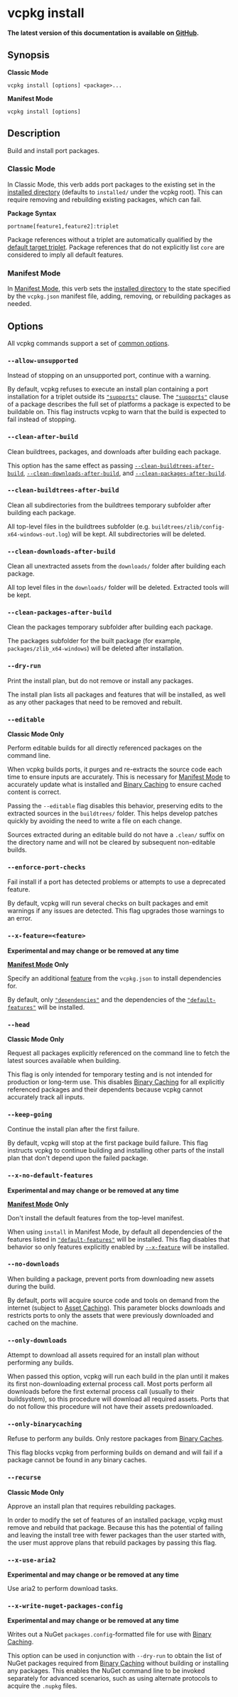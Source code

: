 # vcpkg install

**The latest version of this documentation is available on [GitHub](https://github.com/Microsoft/vcpkg/tree/master/docs/commands/install.md).**

## Synopsis

**Classic Mode**
```no-highlight
vcpkg install [options] <package>...
```

**Manifest Mode**
```no-highlight
vcpkg install [options]
```

## Description

Build and install port packages.

### Classic Mode

In Classic Mode, this verb adds port packages to the existing set in the [installed directory][] (defaults to `installed/` under the vcpkg root). This can require removing and rebuilding existing packages, which can fail.

<a id="package-syntax"></a>

**Package Syntax**
```
portname[feature1,feature2]:triplet
```

Package references without a triplet are automatically qualified by the [default target triplet](common-options.md#triplet). Package references that do not explicitly list `core` are considered to imply all default features.

### Manifest Mode

In [Manifest Mode][], this verb sets the [installed directory][] to the state specified by the `vcpkg.json` manifest file, adding, removing, or rebuilding packages as needed.

[installed directory]: common-options.md#install-root

## Options

All vcpkg commands support a set of [common options](common-options.md).

### `--allow-unsupported`

Instead of stopping on an unsupported port, continue with a warning.

By default, vcpkg refuses to execute an install plan containing a port installation for a triplet outside its [`"supports"`][supports] clause. The [`"supports"`][supports] clause of a package describes the full set of platforms a package is expected to be buildable on. This flag instructs vcpkg to warn that the build is expected to fail instead of stopping.

### `--clean-after-build`

Clean buildtrees, packages, and downloads after building each package.

This option has the same effect as passing [`--clean-buildtrees-after-build`](#clean-buildtrees-after-build), [`--clean-downloads-after-build`](#clean-downloads-after-build), and [`--clean-packages-after-build`](#clean-packages-after-build).

<a id="clean-buildtrees-after-build"></a>

### `--clean-buildtrees-after-build`

Clean all subdirectories from the buildtrees temporary subfolder after building each package.

All top-level files in the buildtrees subfolder (e.g. `buildtrees/zlib/config-x64-windows-out.log`) will be kept. All subdirectories will be deleted.

<a id="clean-downloads-after-build"></a>

### `--clean-downloads-after-build`

Clean all unextracted assets from the `downloads/` folder after building each package.

All top level files in the `downloads/` folder will be deleted. Extracted tools will be kept.

<a id="clean-packages-after-build"></a>

### `--clean-packages-after-build`

Clean the packages temporary subfolder after building each package.

The packages subfolder for the built package (for example, `packages/zlib_x64-windows`) will be deleted after installation.

### `--dry-run`

Print the install plan, but do not remove or install any packages.

The install plan lists all packages and features that will be installed, as well as any other packages that need to be removed and rebuilt.

<a id="editable"></a>

### `--editable`

**Classic Mode Only**

Perform editable builds for all directly referenced packages on the command line.

When vcpkg builds ports, it purges and re-extracts the source code each time to ensure inputs are accurately. This is necessary for [Manifest Mode][] to accurately update what is installed and [Binary Caching][] to ensure cached content is correct.

Passing the `--editable` flag disables this behavior, preserving edits to the extracted sources in the `buildtrees/` folder. This helps develop patches quickly by avoiding the need to write a file on each change.

Sources extracted during an editable build do not have a `.clean/` suffix on the directory name and will not be cleared by subsequent non-editable builds.

### `--enforce-port-checks`

Fail install if a port has detected problems or attempts to use a deprecated feature.

By default, vcpkg will run several checks on built packages and emit warnings if any issues are detected. This flag upgrades those warnings to an error.

<a name="feature"></a>

### `--x-feature=<feature>`

**Experimental and may change or be removed at any time**

**[Manifest Mode][] Only**

Specify an additional [feature](../users/manifests.md#features) from the `vcpkg.json` to install dependencies for.

By default, only [`"dependencies"`][dependencies] and the dependencies of the [`"default-features"`][default-features] will be installed.

### `--head`

**Classic Mode Only**

Request all packages explicitly referenced on the command line to fetch the latest sources available when building.

This flag is only intended for temporary testing and is not intended for production or long-term use. This disables [Binary Caching][] for all explicitly referenced packages and their dependents because vcpkg cannot accurately track all inputs.

### `--keep-going`

Continue the install plan after the first failure.

By default, vcpkg will stop at the first package build failure. This flag instructs vcpkg to continue building and installing other parts of the install plan that don't depend upon the failed package.

### `--x-no-default-features`

**Experimental and may change or be removed at any time**

**[Manifest Mode][] Only**

Don't install the default features from the top-level manifest.

When using `install` in Manifest Mode, by default all dependencies of the features listed in [`"default-features"`][default-features] will be installed. This flag disables that behavior so only features explicitly enabled by [`--x-feature`](#feature) will be installed.

### `--no-downloads`

When building a package, prevent ports from downloading new assets during the build.

By default, ports will acquire source code and tools on demand from the internet (subject to [Asset Caching][]). This parameter blocks downloads and restricts ports to only the assets that were previously downloaded and cached on the machine.

### `--only-downloads`

Attempt to download all assets required for an install plan without performing any builds.

When passed this option, vcpkg will run each build in the plan until it makes its first non-downloading external process call. Most ports perform all downloads before the first external process call (usually to their buildsystem), so this procedure will download all required assets. Ports that do not follow this procedure will not have their assets predownloaded.

### `--only-binarycaching`

Refuse to perform any builds. Only restore packages from [Binary Caches][Binary Caching].

This flag blocks vcpkg from performing builds on demand and will fail if a package cannot be found in any binary caches.

### `--recurse`

**Classic Mode Only**

Approve an install plan that requires rebuilding packages.

In order to modify the set of features of an installed package, vcpkg must remove and rebuild that package. Because this has the potential of failing and leaving the install tree with fewer packages than the user started with, the user must approve plans that rebuild packages by passing this flag.

### `--x-use-aria2`

**Experimental and may change or be removed at any time**

Use aria2 to perform download tasks.

<a id="write-nuget-packages-config"></a>

### `--x-write-nuget-packages-config`

**Experimental and may change or be removed at any time**

Writes out a NuGet `packages.config`-formatted file for use with [Binary Caching][].

This option can be used in conjunction with `--dry-run` to obtain the list of NuGet packages required from [Binary Caching][] without building or installing any packages. This enables the NuGet command line to be invoked separately for advanced scenarios, such as using alternate protocols to acquire the `.nupkg` files.

[Asset Caching]: ../users/assetcaching.md
[Binary Caching]: ../users/binarycaching.md
[Manifest Mode]: ../users/manifests.md
[supports]: ../users/manifests.md#supports
[default-features]: ../users/manifests.md#default-features
[dependencies]: ../users/manifests.md#dependencies
